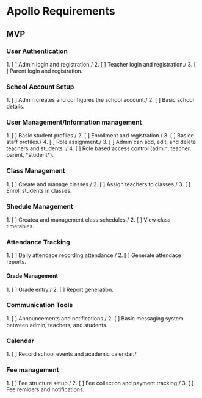 <h1>Apollo Requirements</h1>
<h2>MVP</h2>
<h3>User Authentication</h3>
1. [ ] Admin login and registration./
2. [ ] Teacher login and registration./
3. [ ] Parent login and registration.

<h3>School Account Setup</h3>
1. [ ] Admin creates and configures the school account./
2. [ ] Basic school details.

<h3>User Management/Information management</h3>
1. [ ] Basic student profiles./
2. [ ] Enrollment and registration./
3. [ ] Basice staff profiles./
4. [ ] Role assignment./
3. [ ] Admin can add, edit, and delete teachers and students../
4. [ ] Role based access control (admin, teacher, parent, *student*).

<h3>Class Management</h3>
1. [ ] Create and manage classes./
2. [ ] Assign teachers to classes./
3. [ ] Enroll students in classes.

<h3>Shedule Management</h3>
1. [ ] Createa and management class schedules./
2. [ ] View class timetables.

<h3>Attendance Tracking</h3>
1. [ ] Daily attendace recording attendance./
2. [ ] Generate attendace reports.

<h4>Grade Management</h4>
1. [ ] Grade entry./
2. [ ] Report generation.

<h3>Communication Tools</h3>
1. [ ] Announcements and notifications./
2. [ ] Basic messaging system between admin, teachers, and students.

<h3>Calendar</h3>
1. [ ] Record school events and academic calendar./

<h3>Fee management</h3>
1. [ ] Fee structure setup./
2. [ ] Fee collection and payment tracking./
3. [ ] Fee remiders and notifications.
